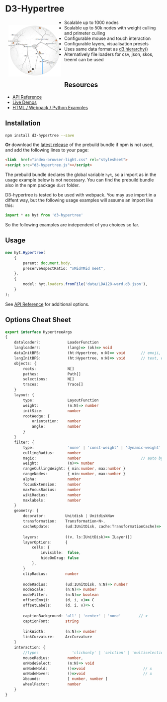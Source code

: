 <!--
<p align="justify">
<p align="center">
<a href="https://glouwa.github.io/d3-hypertree/">
  <img src="docs/img/screenshot-light-github.png?raw=true">
</a>
</p>
</p>
-->

<!--
<iframe width="590" height="590" src="https://glouwa.github.io/" frameborder="0" allowfullscreen="allowfullscreen"></iframe>

<iframe width="560" height="315" src="http://www.youtube.com/embed/t6kxOXOJj8E" frameborder="0" allowfullscreen="allowfullscreen"></iframe>
-->

# D3-Hypertree
<!--
<p align="justify">
<p align="center">
A Scalable Intercative Web Component for Hyperbolic Tree Visualisations.
</p>
</p>
-->

<a href="https://glouwa.github.io/d3-hypertree/"><img 
src="docs/img/screenshot-light-github.png?raw=true" width="170" align="left" hspace="10" vspace="16"></a>

- Scalable up to 1000 nodes
- Scalable up to 50k nodes with weight culling and primeter culling
- Configurable mouse and touch interaction
- Configurable layers, visualisation presets
- Uses same data format as [d3.hierarchy()](https://github.com/d3/d3-hierarchy#hierarchy) 
- Alternatively file loaders for csv, json, skos, treeml can be used
<br>

## Resources
- [API Reference](https://glouwa.github.io/d3-hypertree/)
- [Live Demos](https://glouwa.github.io/d3-hypertree-examples/)
- [HTML / Webpack / Python Examples](https://github.com/glouwa/d3-hypertree-examples/)

## Installation

```bash
npm install d3-hypertree --save
```

<b>Or</b> download the [latest release](https://glouwa.github.io/d3-hypertree/)
of the prebuild bundle if npm is not used, 
and add the following lines to your page:

```html
<link  href="index-browser-light.css" rel="stylesheet">
<script src="d3-hypertree.js"></script>
```

The prebuild bundle declares the global variable `hyt`, 
so a import as in the usage example below is not necessary.
You can find the prebuild bundle also in the npm package `dist` folder. 

D3-hypertree is tested to be used with webpack. You may use import in a diffent way,
but the following usage examples will assume an import like this: 

```typescript
import * as hyt from 'd3-hypertree'
```

So the following examples are independent of you choices so far.

## Usage

```typescript
new hyt.Hypertree(
    {
        parent: document.body,
        preserveAspectRatio: "xMidYMid meet",
    },
    {
        model: hyt.loaders.fromFile('data/LDA128-ward.d3.json'),
    }
);
```

See [API Reference](https://glouwa.github.io/d3-hypertree/) for additional options.

## Options Cheat Sheet

```typescript
export interface HypertreeArgs
{
    dataloader?:            LoaderFunction
    langloader?:            (lang)=> (ok)=> void    
    dataInitBFS:            (ht:Hypertree, n:N)=> void       // emoji, imghref
    langInitBFS:            (ht:Hypertree, n:N)=> void       // text, wiki, clickable, cell,
    objects: {
        roots:              N[]
        pathes:             Path[]
        selections:         N[]
        traces:             Trace[]
    }
    layout: {
        type:               LayoutFunction
        weight:             (n:N)=> number
        initSize:           number
        rootWedge: {
            orientation:    number
            angle:          number
        }
    }
    filter: {
        type:               'none' | 'const-weight' | 'dynamic-weight'
        cullingRadius:      number
        magic:              number                           // auto by init up
        weight:             (n)=> number
        rangeCullingWeight: { min:number, max:number }
        rangeNodes:         { min:number, max:number }
        alpha:              number
        focusExtension:     number        
        maxFocusRadius:     number
        wikiRadius:         number
        maxlabels:          number       
    }       
    geometry: {
        decorator:         Unitdisk | UnitdiskNav
        transformation:    Transformation<N>,    
        cacheUpdate:       (ud:IUnitDisk, cache:TransformationCache)=> void
        
        layers:            ((v, ls:IUnitDisk)=> ILayer)[]
        layerOptions:      {
            cells: {
                invisible:  false,
                hideOnDrag: false
            },
        }
        clipRadius:        number

        nodeRadius:        (ud:IUnitDisk, n:N)=> number
        nodeScale:         (n:N)=> number
        nodeFilter:        (n:N)=> boolean
        offsetEmoji:       (d, i, v)=> C
        offsetLabels:      (d, i, v)=> C

        captionBackground: 'all' | 'center' | 'none'        // x 
        captionFont:       string

        linkWidth:         (n:N)=> number
        linkCurvature:     ArcCurvature
    }
    interaction: {          
        //type:               'clickonly' | 'selction' | 'multiselection' | 'centernodeselectable'
        mouseRadius:        number,
        onNodeSelect:       (n:N)=> void
        onNodeHold:         ()=>void                          // x 
        onNodeHover:        ()=>void                          // x 
        λbounds:            [ number, number ]
        wheelFactor:        number
    }
}
```

